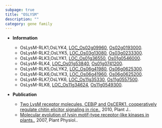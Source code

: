 ```yaml
---
subpage: true
title: "OSLYSM"
description: ""
category: gene family
---
```


* **Information**  
    + OsLysM-RLK1,OsLYK4, [LOC_Os02g09960](http://rice.plantbiology.msu.edu/cgi-bin/ORF_infopage.cgi?orf=LOC_Os02g09960), [Os02g0193000](http://rapdb.dna.affrc.go.jp/viewer/gbrowse_details/irgsp1?name=Os02g0193000).
    + OsLysM-RLK2,OsLYK5, [LOC_Os03g13080](http://rice.plantbiology.msu.edu/cgi-bin/ORF_infopage.cgi?orf=LOC_Os03g13080), [Os03g0233300](http://rapdb.dna.affrc.go.jp/viewer/gbrowse_details/irgsp1?name=Os03g0233300).
    + OsLysM-RLK3,OsLYK1, [LOC_Os01g36550](http://rice.plantbiology.msu.edu/cgi-bin/ORF_infopage.cgi?orf=LOC_Os01g36550), [Os01g0546000](http://rapdb.dna.affrc.go.jp/viewer/gbrowse_details/irgsp1?name=Os01g0546000).
    + OsLysM-RLK4, [LOC_Os01g53840](http://rice.plantbiology.msu.edu/cgi-bin/ORF_infopage.cgi?orf=LOC_Os01g53840), [Os01g0741200](http://rapdb.dna.affrc.go.jp/viewer/gbrowse_details/irgsp1?name=Os01g0741200).
    + OsLysM-RLK5,OsLYK2, [LOC_Os06g41980](http://rice.plantbiology.msu.edu/cgi-bin/ORF_infopage.cgi?orf=LOC_Os06g41980), [Os06g0625300](http://rapdb.dna.affrc.go.jp/viewer/gbrowse_details/irgsp1?name=Os06g0625300).
    + OsLysM-RLK6,OsLYK3, [LOC_Os06g41960](http://rice.plantbiology.msu.edu/cgi-bin/ORF_infopage.cgi?orf=LOC_Os06g41960), [Os06g0625200](http://rapdb.dna.affrc.go.jp/viewer/gbrowse_details/irgsp1?name=Os06g0625200).
    + OsLysM-RLK7,OsLYK6, [LOC_Os11g35330](http://rice.plantbiology.msu.edu/cgi-bin/ORF_infopage.cgi?orf=LOC_Os11g35330), [Os11g0557500](http://rapdb.dna.affrc.go.jp/viewer/gbrowse_details/irgsp1?name=Os11g0557500).
    + OsLysM-RLK8, [LOC_Os11g34624](http://rice.plantbiology.msu.edu/cgi-bin/ORF_infopage.cgi?orf=LOC_Os11g34624), [Os11g0549300](http://rapdb.dna.affrc.go.jp/viewer/gbrowse_details/irgsp1?name=Os11g0549300).

* **Publication**  
    + [Two LysM receptor molecules, CEBiP and OsCERK1, cooperatively regulate chitin elicitor signaling in rice.](http://www.ncbi.nlm.nih.gov/pubmed?term=Two+LysM+receptor+molecules,+CEBiP+and+OsCERK1,+cooperatively+regulate+chitin+elicitor+signaling+in+rice.%5BTitle%5D), 2010, Plant J..
    + [Molecular evolution of lysin motif-type receptor-like kinases in plants.](http://www.ncbi.nlm.nih.gov/pubmed?term=Molecular+evolution+of+lysin+motif-type+receptor-like+kinases+in+plants.%5BTitle%5D), 2007, Plant Physiol..


